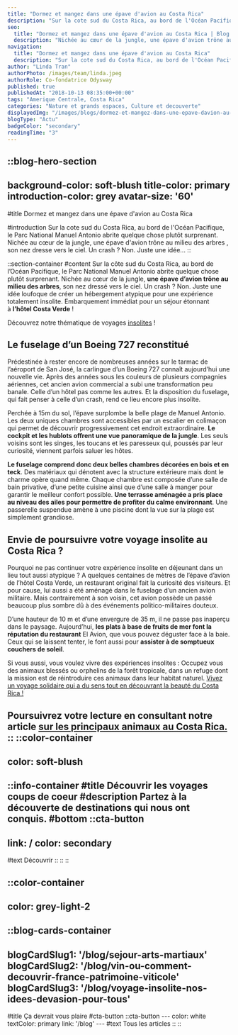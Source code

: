 ```yaml
---
title: "Dormez et mangez dans une épave d'avion au Costa Rica"
description: "Sur la cote sud du Costa Rica, au bord de l'Océan Pacifique, le Parc National Manuel Antonio abrite quelque chose plutôt surprenant. Nichée au cœur de la jungle, une épave d'avion trône au milieu des arbres , son nez dresse vers le ciel. Un crash ? Non. Juste une idée..."
seo:
  title: "Dormez et mangez dans une épave d'avion au Costa Rica | Blog Odysway"
  description: "Nichée au cœur de la jungle, une épave d'avion trône au milieu des arbres, son nez dresse vers le ciel. Dormez dans ce lieu atypique!"
navigation:
  title: "Dormez et mangez dans une épave d'avion au Costa Rica"
  description: "Sur la cote sud du Costa Rica, au bord de l'Océan Pacifique, le Parc National Manuel Antonio abrite quelque chose plutôt surprenant. Nichée au cœur de la jungle, une épave d'avion trône au milieu des arbres , son nez dresse vers le ciel. Un crash ? Non. Juste une idée..."
author: "Linda Tran"
authorPhoto: /images/team/linda.jpeg
authorRole: Co-fondatrice Odysway
published: true
publishedAt: "2018-10-13 08:35:00+00:00"
tags: "Amerique Centrale, Costa Rica"
categories: "Nature et grands espaces, Culture et decouverte"
displayedImg: "/images/blogs/dormez-et-mangez-dans-une-epave-davion-au-costa-rica/5J1YHHKQhiuKTNeQkMco.jpg"
blogType: "Actu"
badgeColor: "secondary"
readingTime: "3"
---
```


::blog-hero-section
---
background-color: soft-blush
title-color: primary
introduction-color: grey
avatar-size: '60'
---
#title
Dormez et mangez dans une épave d'avion au Costa Rica

#introduction
Sur la cote sud du Costa Rica, au bord de l'Océan Pacifique, le Parc National Manuel Antonio abrite quelque chose plutôt surprenant. Nichée au cœur de la jungle, une épave d'avion trône au milieu des arbres , son nez dresse vers le ciel. Un crash ? Non. Juste une idée...
::

::section-container
#content
Sur la côte sud du Costa Rica, au bord de l’Océan Pacifique, le Parc National Manuel Antonio abrite quelque chose plutôt surprenant. Nichée au cœur de la jungle, **une épave d’avion trône au milieu des arbres**, son nez dressé vers le ciel. Un crash ? Non. Juste une idée loufoque de créer un hébergement atypique pour une expérience totalement insolite. Embarquement immédiat pour un séjour étonnant à **l’hôtel Costa Verde** !

Découvrez notre thématique de voyages [insolites](https://odysway.com/thematiques/voyage-insolite) !

## Le fuselage d’un Boeing 727 reconstitué

Prédestinée à rester encore de nombreuses années sur le tarmac de l’aéroport de San José, la carlingue d’un Boeing 727 connaît aujourd’hui une nouvelle vie. Après des années sous les couleurs de plusieurs compagnies aériennes, cet ancien avion commercial a subi une transformation peu banale. Celle d’un hôtel pas comme les autres. Et la disposition du fuselage, qui fait penser à celle d’un crash, rend ce lieu encore plus insolite.

Perchée à 15m du sol, l’épave surplombe la belle plage de Manuel Antonio. Les deux uniques chambres sont accessibles par un escalier en colimaçon qui permet de découvrir progressivement cet endroit extraordinaire. **Le cockpit et les hublots offrent une vue panoramique de la jungle**. Les seuls voisins sont les singes, les toucans et les paresseux qui, poussés par leur curiosité, viennent parfois saluer les hôtes.

**Le fuselage comprend donc deux belles chambres décorées en bois et en teck**. Des matériaux qui dénotent avec la structure extérieure mais dont le charme opère quand même. Chaque chambre est composée d’une salle de bain privative, d’une petite cuisine ainsi que d’une salle à manger pour garantir le meilleur confort possible. **Une terrasse aménagée a pris place au niveau des ailes pour permettre de profiter du calme environnant**. Une passerelle suspendue amène à une piscine dont la vue sur la plage est simplement grandiose.

## Envie de poursuivre votre voyage insolite au Costa Rica ?

Pourquoi ne pas continuer votre expérience insolite en déjeunant dans un lieu tout aussi atypique ? A quelques centaines de mètres de l’épave d’avion de l’hôtel Costa Verde, un restaurant original fait la curiosité des visiteurs. Et pour cause, lui aussi a été aménagé dans le fuselage d’un ancien avion militaire. Mais contrairement à son voisin, cet avion possède un passé beaucoup plus sombre dû à des événements politico-militaires douteux.

D’une hauteur de 10 m et d’une envergure de 35 m, il ne passe pas inaperçu dans le paysage. Aujourd’hui, **les plats à base de fruits de mer font la réputation du restaurant** El Avion, que vous pouvez déguster face à la baie. Ceux qui se laissent tenter, le font aussi pour **assister à de somptueux couchers de soleil**.

Si vous aussi, vous voulez vivre des expériences insolites : Occupez vous des animaux blessés ou orphelins de la forêt tropicale, dans un refuge dont la mission est de réintroduire ces animaux dans leur habitat naturel. [Vivez un voyage solidaire qui a du sens tout en découvrant la beauté du Costa Rica !](https://odysway.com/voyages/refuge-animaux-costa-rica?utm_source=article&utm_medium=blog&utm_campaign=dormez+mangez+epave+costa+rica)

Poursuivrez votre lecture en consultant notre article [sur les principaux animaux au Costa Rica.](https://odysway.com/quels-sont-les-principaux-animaux-du-costa-rica)
::
::color-container
---
color: soft-blush
---
  ::info-container
  #title
  Découvrir les voyages coups de coeur
  #description
  Partez à la découverte de destinations qui nous ont conquis.
  #bottom
  ::cta-button
  ---
  link: /
  color: secondary
  ---
  #text
  Découvrir
  ::
  ::
::

::color-container
---
color: grey-light-2
---
  ::blog-cards-container
  ---
  blogCardSlug1: '/blog/sejour-arts-martiaux' 
  blogCardSlug2: '/blog/vin-ou-comment-decouvrir-france-patrimoine-viticole' 
  blogCardSlug3: '/blog/voyage-insolite-nos-idees-devasion-pour-tous' 
  ---
  #title
  Ça devrait vous plaire
  #cta-button
    ::cta-button
    ---
    color: white
    textColor: primary
    link: '/blog'
    ---
    #text
    Tous les  articles
    ::
  ::
